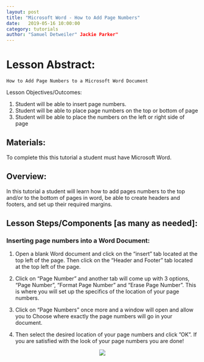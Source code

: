 ```yaml
---
layout: post
title: "Microsoft Word - How to Add Page Numbers" 
date:   2019-05-16 10:00:00
category: tutorials
author: "Samuel Detweiler" Jackie Parker" 
---
```


# Lesson Abstract: 

	How to Add Page Numbers to a Microsoft Word Document


Lesson Objectives/Outcomes: 

1. Student will be able to insert page numbers.
2. Student will be able to place page numbers on the top or bottom of page
3. Student will be able to place the numbers on the left or right side of page 
## Materials:
To complete this this tutorial a student must have Microsoft Word.

## Overview:
In this tutorial a student will learn how to add pages numbers to the top and/or to the bottom of pages in word, be able to create headers and footers, and set up their required margins.

## Lesson Steps/Components [as many as needed]:

### Inserting page numbers into a Word Document:

1. Open a blank Word document and click on the “insert” tab located at the top left of the page.
Then click on the “Header and Footer” tab located at the top left of the page.

2. Click on “Page Number” and another tab will come up with 3 options, “Page Number”, “Format Page Number” and “Erase Page Number”. This is where you will set up the specifics of the location of your page numbers.

3. Click on “Page Numbers” once more and  a window will open and allow you to Choose where exactly the page numbers will go in your document. 

4. Then select the desired location of your page numbers and click ”OK”. If you are satisfied with the look of your page numbers you are done!

<p align="center">
  <img src="https://user-images.githubusercontent.com/59670795/73140141-4c3b9a00-402a-11ea-8762-5357a840eea4.png" >
</p>
